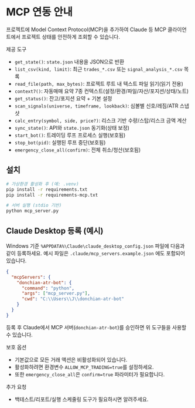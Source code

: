 # MCP 연동 안내

프로젝트에 Model Context Protocol(MCP)을 추가하여 Claude 등 MCP 클라이언트에서
프로젝트 상태를 안전하게 조회할 수 있습니다.

제공 도구
- `get_state()`: `state.json` 내용을 JSON으로 반환
- `list_csv(kind, limit)`: 최근 `trades_*.csv` 또는 `signal_analysis_*.csv` 목록
- `read_file(path, max_bytes)`: 프로젝트 루트 내 텍스트 파일 읽기(읽기 전용)
- `context7()`: 자동매매 요약 7종 컨텍스트(설정/환경/파일/자산/포지션/상태/노트)
- `get_status()`: 잔고/포지션 요약 + 기본 설정
- `scan_signals(universe, timeframe, lookback)`: 심볼별 신호/레짐/ATR 스냅샷
- `calc_entry(symbol, side, price?)`: 리스크 기반 수량/스탑/리스크 금액 계산
- `sync_state()`: API와 `state.json` 동기화(상태 보정)
- `start_bot()`: 트레이딩 루프 프로세스 실행(보호됨)
- `stop_bot(pid)`: 실행된 루프 중단(보호됨)
- `emergency_close_all(confirm)`: 전체 취소/청산(보호됨)

## 설치

```bash
# 가상환경 활성화 후 (예: .venv)
pip install -r requirements.txt
pip install -r requirements-mcp.txt

# 서버 실행 (stdio 기반)
python mcp_server.py
```

## Claude Desktop 등록 (예시)

Windows 기준 `%APPDATA%\Claude\claude_desktop_config.json` 파일에 다음과 같이 등록하세요.
예시 파일은 `.claude/mcp_servers.example.json` 에도 포함되어 있습니다.

```json
{
  "mcpServers": {
    "donchian-atr-bot": {
      "command": "python",
      "args": ["mcp_server.py"],
      "cwd": "C:\\Users\\J\\donchian-atr-bot"
    }
  }
}
```

등록 후 Claude에서 MCP 서버(`donchian-atr-bot`)를 승인하면 위 도구들을 사용할 수 있습니다.

보호 옵션
- 기본값으로 모든 거래 액션은 비활성화되어 있습니다.
- 활성화하려면 환경변수 `ALLOW_MCP_TRADING=true`를 설정하세요.
- 또한 `emergency_close_all`은 `confirm=true` 파라미터가 필요합니다.

추가 요청
- 백테스트/리포트/실행 스케줄링 도구가 필요하시면 알려주세요.
